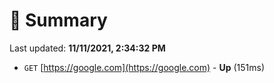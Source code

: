 # 📖 Summary
Last updated: **11/11/2021, 2:34:32 PM**

- `GET` [https://google.com](https://google.com) - **Up** (151ms)
